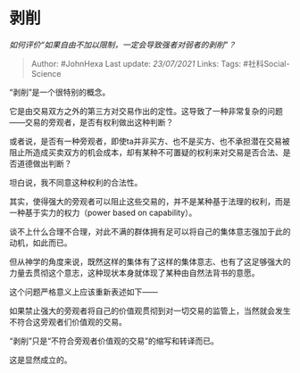 # 剥削
*如何评价“如果自由不加以限制，一定会导致强者对弱者的剥削”？*

> Author: #JohnHexa
Last update: *23/07/2021* 
Links:
Tags:  #社科Social-Science



“剥削”是一个很特别的概念。

它是由交易双方之外的第三方对交易作出的定性。这导致了一种非常复杂的问题——交易的旁观者，是否有权利做出这种判断？

或者说，是否有一种旁观者，即使ta并非买方、也不是买方、也不承担潜在交易被阻止所造成买卖双方的机会成本，却有某种不可置疑的权利来对交易是否合法、是否道德做出判断？

坦白说，我不同意这种权利的合法性。

其实，使得强大的旁观者可以阻止这些交易的，并不是某种基于法理的权利，而是一种基于实力的权力（power based on capability）。

谈不上什么合理不合理，对此不满的群体拥有足可以将自己的集体意志强加于此的动机，如此而已。

但从神学的角度来说，既然这样的集体有了这样的集体意志、也有了这足够强大的力量去贯彻这个意志，这种现状本身就体现了某种由自然法背书的意愿。

这个问题严格意义上应该重新表述如下——

如果禁止强大的旁观者将自己的价值观贯彻到对一切交易的监管上，当然就会发生不符合这旁观者们价值观的交易。

“剥削”只是“不符合旁观者价值观的交易”的缩写和转译而已。

这是显然成立的。




